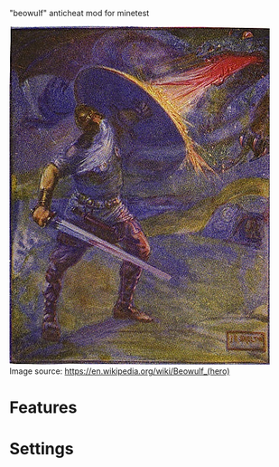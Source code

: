 
"beowulf" anticheat mod for minetest

![Beowulf](Beowulf_and_the_dragon.jpg)
Image source: https://en.wikipedia.org/wiki/Beowulf_(hero)

# Features

# Settings